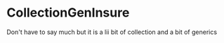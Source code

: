 # CollectionGenInsure
Don't have to say much but it is a lii bit of collection and a bit of generics
